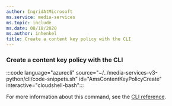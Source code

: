 ```yaml
---
author: IngridAtMicrosoft
ms.service: media-services
ms.topic: include
ms.date: 08/18/2020
ms.author: inhenkel
title: Create a content key policy with the CLI
---
```


### Create a content key policy with the CLI

:::code language="azurecli" source="~/../media-services-v3-python/cli/code-snippets.sh" id="AmsContentKeyPolicyCreate" interactive="cloudshell-bash":::

For more information about this command, see the [CLI reference](/cli/azure/ams/content-key-policy?view=azure-cli-latest#az-ams-content-key-policy-create&preserve-view=true).
